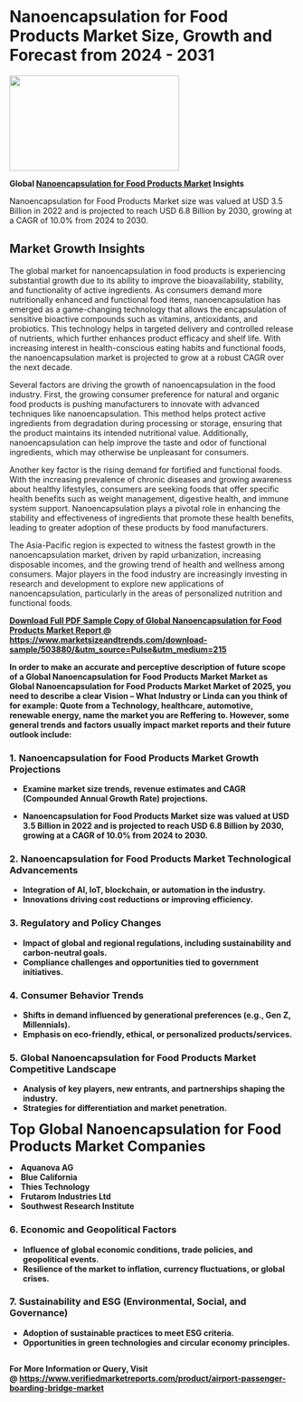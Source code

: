 <H1>Nanoencapsulation for Food Products Market Size, Growth and Forecast from 2024 - 2031</H1><img class="aligncenter size-medium wp-image-584254" src="https://thirdeyenews.in/wp-content/uploads/2024/09/Global-Market-Research-300x168.jpeg" alt="" width="300" height="168" /><p><strong>Global&nbsp;<a href="https://www.marketsizeandtrends.com/download-sample/503880/&amp;utm_source=Pulse&amp;utm_medium=215">Nanoencapsulation for Food Products Market</a> Insights</strong></p><p>Nanoencapsulation for Food Products Market size was valued at USD 3.5 Billion in 2022 and is projected to reach USD 6.8 Billion by 2030, growing at a CAGR of 10.0% from 2024 to 2030.</p><p><h2>Market Growth Insights</h2> <p>The global market for nanoencapsulation in food products is experiencing substantial growth due to its ability to improve the bioavailability, stability, and functionality of active ingredients. As consumers demand more nutritionally enhanced and functional food items, nanoencapsulation has emerged as a game-changing technology that allows the encapsulation of sensitive bioactive compounds such as vitamins, antioxidants, and probiotics. This technology helps in targeted delivery and controlled release of nutrients, which further enhances product efficacy and shelf life. With increasing interest in health-conscious eating habits and functional foods, the nanoencapsulation market is projected to grow at a robust CAGR over the next decade.</p> <p><strong><a href="#"></a></strong></p> <p>Several factors are driving the growth of nanoencapsulation in the food industry. First, the growing consumer preference for natural and organic food products is pushing manufacturers to innovate with advanced techniques like nanoencapsulation. This method helps protect active ingredients from degradation during processing or storage, ensuring that the product maintains its intended nutritional value. Additionally, nanoencapsulation can help improve the taste and odor of functional ingredients, which may otherwise be unpleasant for consumers.</p> <p>Another key factor is the rising demand for fortified and functional foods. With the increasing prevalence of chronic diseases and growing awareness about healthy lifestyles, consumers are seeking foods that offer specific health benefits such as weight management, digestive health, and immune system support. Nanoencapsulation plays a pivotal role in enhancing the stability and effectiveness of ingredients that promote these health benefits, leading to greater adoption of these products by food manufacturers.</p> <p>The Asia-Pacific region is expected to witness the fastest growth in the nanoencapsulation market, driven by rapid urbanization, increasing disposable incomes, and the growing trend of health and wellness among consumers. Major players in the food industry are increasingly investing in research and development to explore new applications of nanoencapsulation, particularly in the areas of personalized nutrition and functional foods.</p> <p><strong><a href="#"></p><p><span class=""><strong>Download Full PDF Sample Copy of Global Nanoencapsulation for Food Products Market Report</strong> @ <a href="https://www.marketsizeandtrends.com/download-sample/503880/&amp;utm_source=Pulse&amp;utm_medium=215" target="_blank">https://www.marketsizeandtrends.com/download-sample/503880/&amp;utm_source=Pulse&amp;utm_medium=215</a></span></p><p>In order to make an accurate and perceptive description of future scope of a Global&nbsp;Nanoencapsulation for Food Products Market Market as Global&nbsp;Nanoencapsulation for Food Products Market Market of 2025, you need to describe a clear Vision &ndash; What Industry or Linda can you think of for example: Quote from a Technology, healthcare, automotive, renewable energy, name the market you are Reffering to. However, some general trends and factors usually impact market reports and their future outlook include:</p><h3>1.&nbsp;<strong>Nanoencapsulation for Food Products Market Growth Projections</strong></h3><ul><li>Examine market size trends, revenue estimates and CAGR (Compounded Annual Growth Rate) projections.</li><li><p>Nanoencapsulation for Food Products Market size was valued at USD 3.5 Billion in 2022 and is projected to reach USD 6.8 Billion by 2030, growing at a CAGR of 10.0% from 2024 to 2030.</p></li></ul><h3>2.&nbsp;<strong>Nanoencapsulation for Food Products Market Technological Advancements</strong></h3><ul><li>Integration of AI, IoT, blockchain, or automation in the industry.</li><li>Innovations driving cost reductions or improving efficiency.</li></ul><h3>3.&nbsp;<strong>Regulatory and Policy Changes</strong></h3><ul><li>Impact of global and regional regulations, including sustainability and carbon-neutral goals.</li><li>Compliance challenges and opportunities tied to government initiatives.</li></ul><h3>4.&nbsp;<strong>Consumer Behavior Trends</strong></h3><ul><li>Shifts in demand influenced by generational preferences (e.g., Gen Z, Millennials).</li><li>Emphasis on eco-friendly, ethical, or personalized products/services.</li></ul><h3>5.&nbsp;<strong>Global Nanoencapsulation for Food Products Market Competitive Landscape</strong></h3><ul><li>Analysis of key players, new entrants, and partnerships shaping the industry.</li><li>Strategies for differentiation and market penetration.</li></ul><p data-pm-slice="1 1 []"><span style="color: inherit; font-family: inherit; font-size: 25px;">Top Global Nanoencapsulation for Food Products Market Companies</span></p><div class="" data-test-id=""><p><li>Aquanova AG</li><li> Blue California</li><li> Thies Technology</li><li> Frutarom Industries Ltd</li><li> Southwest Research Institute</li></p></div><h3>6.&nbsp;<strong>Economic and Geopolitical Factors</strong></h3><ul><li>Influence of global economic conditions, trade policies, and geopolitical events.</li><li>Resilience of the market to inflation, currency fluctuations, or global crises.</li></ul><h3>7.&nbsp;<strong>Sustainability and ESG (Environmental, Social, and Governance)</strong></h3><ul><li>Adoption of sustainable practices to meet ESG criteria.</li><li>Opportunities in green technologies and circular economy principles.</li></ul><h2><strong style="font-size: 14px;">For More Information or Query, Visit @&nbsp;</strong><a style="background-color: #ffffff; font-size: 14px;" href="https://www.marketsizeandtrends.com/report/nanoencapsulation-for-food-products-market/" target="_blank">https://www.verifiedmarketreports.com/product/airport-passenger-boarding-bridge-market</a></h2>
